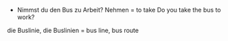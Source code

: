 
+ Nimmst du den Bus zu Arbeit?
		Nehmen = to take 
		Do you take the bus to work?

die Buslinie, die Buslinien = bus line, bus route
